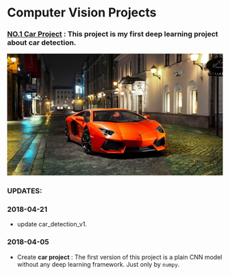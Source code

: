 # Computer Vision Projects

### [NO.1  Car Project](https://github.com/LonelySqrt/ComputerVisionProjects/blob/master/car_project) : This project is my first deep learning project about car detection.<br>

<div align="center">
  <img src="images/supercar.jpg" /><br>
</div>

### UPDATES:

### 2018-04-21 <br>
* update car_detection_v1.

### 2018-04-05 <br>
* Create **car project** : The first version of this project is a plain CNN model without any deep learning framework. Just only by `numpy`.

